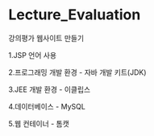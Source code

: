 # Lecture_Evaluation
강의평가 웹사이트 만들기



1.JSP 언어 사용

2.프로그래밍 개발 환경 - 자바 개발 키트(JDK)

3.JEE 개발 환경 - 이클립스 

4.데이터베이스 - MySQL

5.웹 컨테이너 - 톰캣

